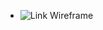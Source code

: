 * ![Link Wireframe](https://carlos827302.invisionapp.com/freehand/Abogabot-X5kZMN0bT?dsid_h=dbef2759602ad9cec26d0fc524f57a4994090adf4ef0973144180b27e6f6feb3&uid_h=475df3b6b98c59feb935581b831d0c4cea03b01978e522c88e785a70964cb9a7)
